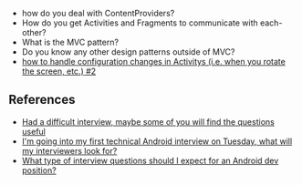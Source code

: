 * how do you deal with ContentProviders?
* How do you get Activities and Fragments to communicate with each-other?
* What is the MVC pattern?
* Do you know any other design patterns outside of MVC?
* [how to handle configuration changes in Activitys (i.e. when you rotate the screen, etc.)](http://www.androiddesignpatterns.com/2013/04/retaining-objects-across-config-changes.html)[ #2](http://stackoverflow.com/questions/3821423/background-task-progress-dialog-orientation-change-is-there-any-100-working)

## References
* [Had a difficult interview, maybe some of you will find the questions useful](https://www.reddit.com/r/androiddev/comments/3hgeez/had_a_difficult_interview_maybe_some_of_you_will/)
* [I'm going into my first technical Android interview on Tuesday, what will my interviewers look for?](https://www.reddit.com/r/androiddev/comments/2olt9f/im_going_into_my_first_technical_android/)
* [What type of interview questions should I expect for an Android dev position?](https://www.reddit.com/r/androiddev/comments/1oe5bq/what_type_of_interview_questions_should_i_expect/)
